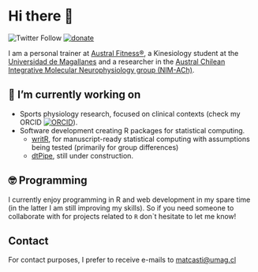 # Hi there 👋

![Twitter Follow](https://img.shields.io/twitter/follow/matias_science?label=Follow%20me&style=social) 
[![donate](https://img.shields.io/badge/Support%20me-<3-brightgreen)](https://www.paypal.com/donate?hosted_button_id=NXV6ZK3UBT82W)  

I am a personal trainer at [Austral Fitness®](https://www.australfitness.cl), a Kinesiology student at the [Universidad de Magallanes](http://www.umag.cl) and a researcher in the [Austral Chilean Integrative Molecular Neurophysiology group (NIM-ACh)](https://nimach.org).

## 🔭 I’m currently working on

- Sports physiology research, focused on clinical contexts (check my ORCID [![ORCID](https://orcid.org/sites/default/files/images/orcid_16x16.png)](https://orcid.org/0000-0001-7291-247X)).
- Software development creating R packages for statistical computing.
  - [writR](https://github.com/matcasti/writR), for manuscript-ready statistical computing with assumptions being tested (primarily for group differences)
  - [dtPipe](https://github.com/matcasti/dtPipe), still under construction.

## 🤓 Programming

I currently enjoy programming in R and web development in my spare time (in the latter I am still improving my skills). So if you need someone to collaborate with for projects related to `R` don`t hesitate to let me know!

## Contact

For contact purposes, I prefer to receive e-mails to [matcasti@umag.cl](mailto:matcasti@umag.cl)

<!--
Here are some ideas to get you started:

- 🔭 I’m currently working on ...
- 🌱 I’m currently learning ...
- 👯 I’m looking to collaborate on ...
- 🤔 I’m looking for help with ...
- 💬 Ask me about ...
- 📫 How to reach me: ...
- 😄 Pronouns: ...
- ⚡ Fun fact: ...
-->

